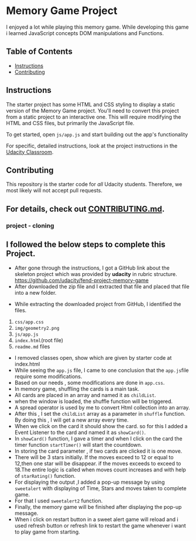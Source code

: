 # Memory Game Project
I enjoyed a lot while playing this memory game. While developing this game i learned JavaScript concepts DOM manipulations and Functions.


## Table of Contents

* [Instructions](#instructions)
* [Contributing](#contributing)

## Instructions

The starter project has some HTML and CSS styling to display a static version of the Memory Game project. You'll need to convert this project from a static project to an interactive one. This will require modifying the HTML and CSS files, but primarily the JavaScript file.

To get started, open `js/app.js` and start building out the app's functionality

For specific, detailed instructions, look at the project instructions in the [Udacity Classroom](https://classroom.udacity.com/me).

## Contributing

This repository is the starter code for _all_ Udacity students. Therefore, we most likely will not accept pull requests.

For details, check out [CONTRIBUTING.md](CONTRIBUTING.md).
---------
### project - cloning
## I followed the below steps to complete this Project.
+ After gone through the instructions, I got a GitHub link about the skeleton project which was provided by
**udacity** in rubric structure. https://github.com/udacity/fend-project-memory-game
+ After downloaded the zip file and I extracted that file and placed that file into a new folder.
- While extracting the downloaded project from GitHub, I identified the files.
1. `css/app.css`
2. `img/geometry2.png`
3. `js/app.js`
4. `index.html`(root file)
5. `readme.md` files
+ I removed classes open, show which are given by starter code at index.html
+ While seeing the `app.js` file, I came to one conclusion that the `app.js`file require some modifications.
+ Based on our needs , some modifications are done in `app.css`.
+ In memory game, shuffling the cards is a main task.
+ All cards are placed in an array and named it as `childList`.
+ when the window is loaded, the shuffle function will be triggered.
+ A spread operator is used by me to convert Html collection into an array.
+ After this , I set the `childList` array as a parameter in `shuffle` function. By doing this ,
I will get a new array every time.
+ When we click on the card it should show the card. so for this I added a Event Listener to the card
and named it as `showCard()`.
+ In `showCard()` function, I gave a timer and when I click on the card the timer function `startTimer()` will start the countdown.
+ In storing the card parameter , if two cards are clicked it is one move.
+ There will be 3 stars initially. If the moves exceed to 12 or equal to 12,then one star will be disappear.
if the moves exceeds to exceed to 18.The entire logic is called when moves count increases and with help of `starRating()` function.
+ For displaying the output ,I added a pop-up message by using `sweetalert` with displaying of Time, Stars and moves taken to complete game.
+ For that I used `sweetalert2` function.
+ Finally, the memory game will be finished after displaying the pop-up message.
+ When i click on restart button in a sweet alert game will reload and i used refresh button or refresh link to restart the game whenever i want to play game from starting.
